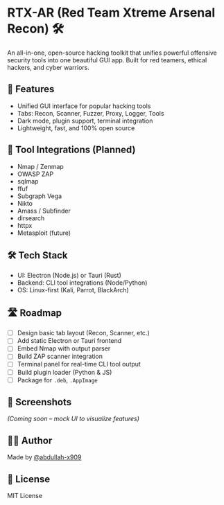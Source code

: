 # RTX-AR (Red Team Xtreme Arsenal Recon) 🛠️

An all-in-one, open-source hacking toolkit that unifies powerful offensive security tools into one beautiful GUI app. Built for red teamers, ethical hackers, and cyber warriors.

## 🚀 Features

- Unified GUI interface for popular hacking tools
- Tabs: Recon, Scanner, Fuzzer, Proxy, Logger, Tools
- Dark mode, plugin support, terminal integration
- Lightweight, fast, and 100% open source

## 🧰 Tool Integrations (Planned)

- Nmap / Zenmap
- OWASP ZAP
- sqlmap
- ffuf
- Subgraph Vega
- Nikto
- Amass / Subfinder
- dirsearch
- httpx
- Metasploit (future)

## 🛠️ Tech Stack

- UI: Electron (Node.js) or Tauri (Rust)
- Backend: CLI tool integrations (Node/Python)
- OS: Linux-first (Kali, Parrot, BlackArch)

## 🛣️ Roadmap

- [ ] Design basic tab layout (Recon, Scanner, etc.)
- [ ] Add static Electron or Tauri frontend
- [ ] Embed Nmap with output parser
- [ ] Build ZAP scanner integration
- [ ] Terminal panel for real-time CLI tool output
- [ ] Build plugin loader (Python & JS)
- [ ] Package for `.deb`, `.AppImage`

## 📸 Screenshots

*(Coming soon – mock UI to visualize features)*

## 🧑‍💻 Author

Made by [@abdullah-x909](https://github.com/abdullah-x909)
## 📜 License

MIT License
